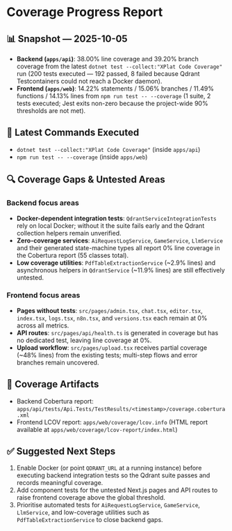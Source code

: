 # Coverage Progress Report

## 📊 Snapshot — 2025-10-05

- **Backend (`apps/api`)**: 38.00% line coverage and 39.20% branch coverage from the latest `dotnet test --collect:"XPlat Code Coverage"` run (200 tests executed — 192 passed, 8 failed because Qdrant Testcontainers could not reach a Docker daemon).
- **Frontend (`apps/web`)**: 14.22% statements / 15.06% branches / 11.49% functions / 14.13% lines from `npm run test -- --coverage` (1 suite, 2 tests executed; Jest exits non-zero because the project-wide 90% thresholds are not met).

## 🧪 Latest Commands Executed

- `dotnet test --collect:"XPlat Code Coverage"` (inside `apps/api`)
- `npm run test -- --coverage` (inside `apps/web`)

## 🔍 Coverage Gaps & Untested Areas

### Backend focus areas

- **Docker-dependent integration tests**: `QdrantServiceIntegrationTests` rely on local Docker; without it the suite fails early and the Qdrant collection helpers remain unverified.
- **Zero-coverage services**: `AiRequestLogService`, `GameService`, `LlmService` and their generated state-machine types all report 0% line coverage in the Cobertura report (55 classes total).
- **Low coverage utilities**: `PdfTableExtractionService` (~2.9% lines) and asynchronous helpers in `QdrantService` (~11.9% lines) are still effectively untested.

### Frontend focus areas

- **Pages without tests**: `src/pages/admin.tsx`, `chat.tsx`, `editor.tsx`, `index.tsx`, `logs.tsx`, `n8n.tsx`, and `versions.tsx` each remain at 0% across all metrics.
- **API routes**: `src/pages/api/health.ts` is generated in coverage but has no dedicated test, leaving line coverage at 0%.
- **Upload workflow**: `src/pages/upload.tsx` receives partial coverage (~48% lines) from the existing tests; multi-step flows and error branches remain uncovered.

## 📂 Coverage Artifacts

- Backend Cobertura report: `apps/api/tests/Api.Tests/TestResults/<timestamp>/coverage.cobertura.xml`
- Frontend LCOV report: `apps/web/coverage/lcov.info` (HTML report available at `apps/web/coverage/lcov-report/index.html`)

## ✅ Suggested Next Steps

1. Enable Docker (or point `QDRANT_URL` at a running instance) before executing backend integration tests so the Qdrant suite passes and records meaningful coverage.
2. Add component tests for the untested Next.js pages and API routes to raise frontend coverage above the global threshold.
3. Prioritise automated tests for `AiRequestLogService`, `GameService`, `LlmService`, and low-coverage utilities such as `PdfTableExtractionService` to close backend gaps.
